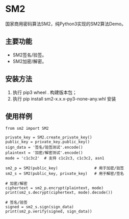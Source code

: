 # SM2

国家商用密码算法SM2，纯Python3实现的SM2算法Demo。

## 主要功能

* SM2签名/验签。
* SM2加密/解密。

## 安装方法
1. 执行 pip3 wheel . 构建版本包；
2. 执行 pip install sm2-x.x.x-py3-none-any.whl 安装

## 使用样例
```
from sm2 import SM2

private_key = SM2.create_private_key()
public_key = private_key.public_key()
sign_data = '签名/验签测试'.encode()
plaintext = '加密/解密测试'.encode()
mode = 'c1c3c2'  # 支持 c1c2c3, c1c3c2, asn1

sm2_p = SM2(public_key)                # 用于加密/验签
sm2_s = SM2(public_key, private_key)   # 用于解密/签名

# 加密/解密
ciphertext = sm2_p.encrypt(plaintext, mode)
print(sm2_s.decrypt(ciphertext, mode).decode())

# 签名/验签
signed = sm2_s.sign(sign_data)
print(sm2_p.verify(signed, sign_data))

```
